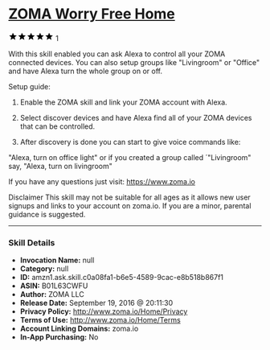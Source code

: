 # [ZOMA Worry Free Home](http://alexa.amazon.com/#skills/amzn1.ask.skill.c0a08fa1-b6e5-4589-9cac-e8b518b867f1)
![5 stars](../../images/ic_star_black_18dp_1x.png)![5 stars](../../images/ic_star_black_18dp_1x.png)![5 stars](../../images/ic_star_black_18dp_1x.png)![5 stars](../../images/ic_star_black_18dp_1x.png)![5 stars](../../images/ic_star_black_18dp_1x.png) 1

With this skill enabled you can ask Alexa to control all your ZOMA connected devices. You can also setup groups like "Livingroom" or "Office" and have Alexa turn the whole group on or off. 

Setup guide:

1. Enable the ZOMA skill and link your ZOMA account with Alexa. 

2. Select discover devices and have Alexa find all of your ZOMA devices that can be controlled. 

3. After discovery is done you can start to give voice commands like:

"Alexa, turn on office light" or if you created a group called ´"Livingroom" say,
"Alexa, turn on livingroom"

If you have any questions just visit: https://www.zoma.io

Disclaimer
This skill may not be suitable for all ages as it allows new user signups and links to your account on zoma.io. If you are a minor, parental guidance is suggested.

***

### Skill Details

* **Invocation Name:** null
* **Category:** null
* **ID:** amzn1.ask.skill.c0a08fa1-b6e5-4589-9cac-e8b518b867f1
* **ASIN:** B01L63CWFU
* **Author:** ZOMA LLC
* **Release Date:** September 19, 2016 @ 20:11:30
* **Privacy Policy:** http://www.zoma.io/Home/Privacy
* **Terms of Use:** http://www.zoma.io/Home/Terms
* **Account Linking Domains:** zoma.io
* **In-App Purchasing:** No
